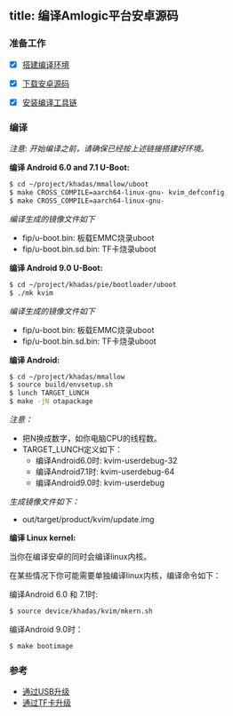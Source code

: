 title: 编译Amlogic平台安卓源码
---

### 准备工作
- [x] [搭建编译环境](http://source.android.com/source/initializing.html)
- [x] [下载安卓源码](/zh-cn/vim1/DownloadAndroidSourceCode.html)
- [x] [安装编译工具链](/zh-cn/vim1/InstallToolchains.html)


### 编译
*注意: 开始编译之前，请确保已经按上述链接搭建好环境。*

**编译 Android 6.0 and 7.1 U-Boot:**
```sh
$ cd ~/project/khadas/mmallow/uboot
$ make CROSS_COMPILE=aarch64-linux-gnu- kvim_defconfig
$ make CROSS_COMPILE=aarch64-linux-gnu-
```
*编译生成的镜像文件如下*

* fip/u-boot.bin: 板载EMMC烧录uboot
* fip/u-boot.bin.sd.bin: TF卡烧录uboot

**编译 Android 9.0 U-Boot:**
```sh
$ cd ~/project/khadas/pie/bootloader/uboot
$ ./mk kvim
```
*编译生成的镜像文件如下*

* fip/u-boot.bin: 板载EMMC烧录uboot
* fip/u-boot.bin.sd.bin: TF卡烧录uboot

**编译 Android:**
```sh
$ cd ~/project/khadas/mmallow
$ source build/envsetup.sh
$ lunch TARGET_LUNCH
$ make -jN otapackage
```
*注意：*

* 把N换成数字，如你电脑CPU的线程数。
* TARGET_LUNCH定义如下：
  * 编译Android6.0时: kvim-userdebug-32
  * 编译Android7.1时: kvim-userdebug-64
  * 编译Android9.0时: kvim-userdebug



*生成镜像文件如下：*

* out/target/product/kvim/update.img


**编译 Linux kernel:**

当你在编译安卓的同时会编译linux内核。

在某些情况下你可能需要单独编译linux内核，编译命令如下：

编译Android 6.0 和 7.1时:
```sh
$ source device/khadas/kvim/mkern.sh
```

编译Android 9.0时：
```sh
$ make bootimage
```


### 参考
* [通过USB升级](/zh-cn/vim1/UpgradeViaUSBCable.html)
* [通过TF卡升级](/zh-cn/vim1/UpgradeViaTFBurningCard.html)

